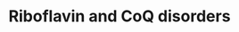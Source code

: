 ---
annotations:
- id: DOID:0070239
  parent: genetic disease
  type: Disease Ontology
  value: primary coenzyme Q10 deficiency 2
- id: DOID:0050694
  type: Disease Ontology
  value: Brown-Vialetto-Van Laere syndrome
- id: DOID:0080632
  parent: genetic disease
  type: Disease Ontology
  value: Fazio-Londe disease
- id: DOID:0070240
  parent: genetic disease
  type: Disease Ontology
  value: primary coenzyme Q10 deficiency 3
- id: DOID:0070238
  parent: genetic disease
  type: Disease Ontology
  value: primary coenzyme Q10 deficiency 1
- id: DOID:0050730
  parent: genetic disease
  type: Disease Ontology
  value: coenzyme Q10 deficiency disease
- id: DOID:0070241
  parent: genetic disease
  type: Disease Ontology
  value: primary coenzyme Q10 deficiency 4
- id: PW:0000137
  parent: classic metabolic pathway
  type: Pathway Ontology
  value: riboflavin metabolic pathway
- id: DOID:8454
  parent: disease of metabolism
  type: Disease Ontology
  value: riboflavin deficiency
- id: DOID:0080786
  parent: genetic disease
  type: Disease Ontology
  value: Brown-Vialetto-Van Laere syndrome 2
- id: DOID:0070243
  parent: genetic disease
  type: Disease Ontology
  value: primary coenzyme Q10 deficiency 6
- id: DOID:0070242
  parent: genetic disease
  type: Disease Ontology
  value: primary coenzyme Q10 deficiency 5
- id: DOID:0080785
  parent: genetic disease
  type: Disease Ontology
  value: Brown-Vialetto-Van Laere syndrome 1
- id: PW:0000142
  parent: classic metabolic pathway
  type: Pathway Ontology
  value: ubiquinone biosynthetic pathway
authors:
- DeSl
- Egonw
- Finterly
- Fehrhart
communities:
- IEM
- RareDiseases
description: Riboflavin (aka Vitamin B2) is used as molecular precursor for the formation
  of FAD and FMN, which are both essential cofactors in beta-oxidation, branched-chain-amino-acid
  catabolism and the mitochondrial electron transport of the TCA cycle.  Coenzyme
  Q10 (aka ubiquinone or CoQ10) functions as a electron carrier, antioxidant and influences
  pyrimidine metabolism directly.  This pathway was inspired by Chapter 16 (ed. 4)
  from the book of Blau (ISBN 3642403360 (978-3642403361)).
last-edited: 2021-11-30
organisms:
- Homo sapiens
redirect_from:
- /index.php/Pathway:WP5037
- /instance/WP5037
revision: null
schema-jsonld:
- '@context': https://schema.org/
  '@id': https://wikipathways.github.io/pathways/WP5037.html
  '@type': Dataset
  creator:
    '@type': Organization
    name: WikiPathways
  description: Riboflavin (aka Vitamin B2) is used as molecular precursor for the
    formation of FAD and FMN, which are both essential cofactors in beta-oxidation,
    branched-chain-amino-acid catabolism and the mitochondrial electron transport
    of the TCA cycle.  Coenzyme Q10 (aka ubiquinone or CoQ10) functions as a electron
    carrier, antioxidant and influences pyrimidine metabolism directly.  This pathway
    was inspired by Chapter 16 (ed. 4) from the book of Blau (ISBN 3642403360 (978-3642403361)).
  keywords:
  - 6 IPP
  - 6 PP
  - 7 IPP
  - 7 PP
  - AMP
  - APTX
  - CABC1
  - CETF
  - COQ2
  - 'COQ6 '
  - 'COQ7 '
  - 'COQ9 '
  - CoQ10
  - DHB
  - DHDB
  - DMPhOH
  - DMQ10H2
  - DeMQ10H2
  - ETFA
  - ETFB
  - ETFDH
  - ETFDH gene
  - FAD
  - 'FAD '
  - FADH2
  - FMN
  - Farnesyl-PP
  - 'Fe2+ '
  - MDMQ10H2
  - MHDB
  - Mevalonate
  - OXPHOS
  - One carbon
  - PDSS1
  - PDSS2
  - PHB
  - PPi
  - Pyrimidine metabolism
  - Q10H2
  - RIB
  - 'Riboflavin '
  - SLC52A1
  - SLC52A2
  - SLC52A3
  - a ubiquinol
  - a ubiquinone
  - all-E-10PrP2
  - and related disorders
  - kinase
  - metabolism
  - pathway
  - prenyl-PP
  - synthetase
  - trans-deca
  - trans-nona
  license: CC0
  name: Riboflavin and CoQ disorders
seo: CreativeWork
title: Riboflavin and CoQ disorders
wpid: WP5037
---